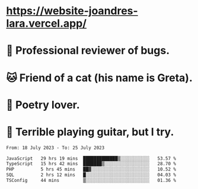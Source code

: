 # https://website-joandres-lara.vercel.app/
# 🐛 Professional reviewer of bugs.
# 🐱 Friend of a cat (his name is Greta).
# 📜 Poetry lover.
# 🎸 Terrible playing guitar, but I try.

<!--START_SECTION:waka-->

```txt
From: 18 July 2023 - To: 25 July 2023

JavaScript   29 hrs 19 mins  █████████████▒░░░░░░░░░░░   53.57 %
TypeScript   15 hrs 42 mins  ███████▒░░░░░░░░░░░░░░░░░   28.70 %
PHP          5 hrs 45 mins   ██▓░░░░░░░░░░░░░░░░░░░░░░   10.52 %
SQL          2 hrs 12 mins   █░░░░░░░░░░░░░░░░░░░░░░░░   04.03 %
TSConfig     44 mins         ▒░░░░░░░░░░░░░░░░░░░░░░░░   01.36 %
```

<!--END_SECTION:waka-->
